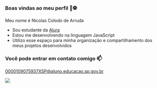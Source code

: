 ### Boas vindas ao meu perfil 💙⚽

Meu nome é Nicolas Colodo de Arruda

- Sou estudante da [Alura](https://www.alura.com.br)
- Estou me desenvolvendo na linguagem JavaScript
- Utilizo esse espaço para minha organização e compartilhamento dos meus projetos desenvolvidos

### Você pode entrar em contato comigo 📫

0000109075937XSP@aluno.educacao.sp.gov.br


![](https://media1.tenor.com/m/0lcRtGPO8uAAAAAd/good.gif)
